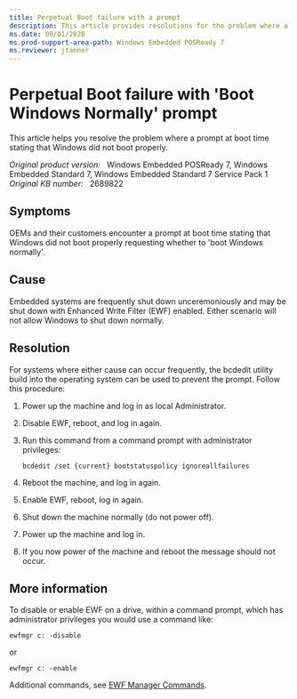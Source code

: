 ```yaml
---
title: Perpetual Boot failure with a prompt
description: This article provides resolutions for the problem where a prompt at boot time stating that Windows did not boot properly.
ms.date: 09/01/2020
ms.prod-support-area-path: Windows Embedded POSReady 7
ms.reviewer: jtanner
---
```

# Perpetual Boot failure with 'Boot Windows Normally' prompt

This article helps you resolve the problem where a prompt at boot time stating that Windows did not boot properly.

_Original product version:_ &nbsp; Windows Embedded POSReady 7, Windows Embedded Standard 7, Windows Embedded Standard 7 Service Pack 1  
_Original KB number:_ &nbsp; 2689822

## Symptoms

OEMs and their customers encounter a prompt at boot time stating that Windows did not boot properly requesting whether to 'boot Windows normally'.

## Cause

Embedded systems are frequently shut down unceremoniously and may be shut down with Enhanced Write Filter (EWF) enabled. Either scenario will not allow Windows to shut down normally.

## Resolution

For systems where either cause can occur frequently, the bcdedit utility build into the operating system can be used to prevent the prompt. Follow this procedure:

1. Power up the machine and log in as local Administrator.

1. Disable EWF, reboot, and log in again.

1. Run this command from a command prompt with administrator privileges:

    ```console
    bcdedit /set {current} bootstatuspolicy ignoreallfailures
    ```

1. Reboot the machine, and log in again.

1. Enable EWF, reboot, log in again.

1. Shut down the machine normally (do not power off).

1. Power up the machine and log in.

1. If you now power of the machine and reboot the message should not occur.

## More information

To disable or enable EWF on a drive, within a command prompt, which has administrator privileges you would use a command like:

```console
ewfmgr c: -disable
```

or

```console
ewfmgr c: -enable
```

Additional commands, see [EWF Manager Commands](/previous-versions/windows/embedded/ms940853(v=winembedded.5)).
